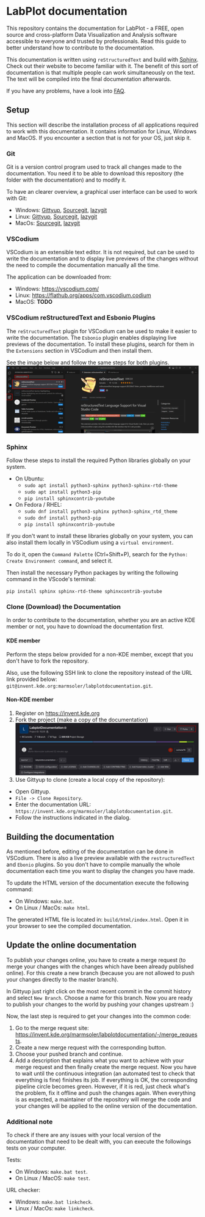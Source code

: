 # LabPlot documentation

This repository contains the documentation for LabPlot - a FREE, open source and cross-platform Data Visualization and Analysis software accessible to everyone and trusted by professionals. Read this guide to better understand how to contribute to the documentation.

This documentation is written using `reStructuredText` and build with [Sphinx](https://www.sphinx-doc.org/en/master/#get-started). Check out their website to become familiar with it. The benefit of this sort of documentation is that multiple people can work simultaneously on the text. The text will be compiled into the final documentation afterwards.

If you have any problems, have a look into [FAQ](FAQ.md).

## Setup
This section will describe the installation process of all applications required to work with this documentation. It contains information for Linux, Windows and MacOS. If you encounter a section that is not for your OS, just skip it.

### Git
Git is a version control program used to track all changes made to the documentation. You need it to be able to download this repository (the folder with the documentation) and to modify it.

To have an clearer overview, a graphical user interface can be used to work with Git:

- Windows: [Gittyup](https://murmele.github.io/Gittyup/), [Sourcegit](https://github.com/sourcegit-scm/sourcegit), [lazygit](https://github.com/jesseduffield/lazygit)
- Linux: [Gittyup](https://flathub.org/apps/com.github.Murmele.Gittyup), [Sourcegit](https://github.com/sourcegit-scm/sourcegit), [lazygit](https://github.com/jesseduffield/lazygit)
- MacOs: [Sourcegit](https://github.com/sourcegit-scm/sourcegit), [lazygit](https://github.com/jesseduffield/lazygit)

### VSCodium
VSCodium is an extensible text editor. It is not required, but can be used to write the documentation and to display live previews of the changes without the need to compile the documentation manually all the time.

The application can be downloaded from:
- Windows: https://vscodium.com/
- Linux: https://flathub.org/apps/com.vscodium.codium
- MacOS: **TODO**

### VSCodium reStructuredText and Esbonio Plugins

The `reStructuredText` plugin for VSCodium can be used to make it easier to write the documentation. The `Esbonio` plugin enables displaying live previews of the documentation. To install these plugins, search for them in the `Extensions` section in VSCodium and then install them.

See the image below and follow the same steps for both plugins.
![VSCodiumreStructuredTextPluginInstallation](resources/VSCodeRestructuredTextPlugin.png)

### Sphinx

Follow these steps to install the required Python libraries globally on your system.

- On Ubuntu:
    - `sudo apt install python3-sphinx python3-sphinx-rtd-theme`
    - `sudo apt install python3-pip`
    - `pip install sphinxcontrib-youtube`
- On Fedora / RHEL: 
    - `sudo dnf install python3-sphinx python3-sphinx_rtd_theme`
    - `sudo dnf install python3-pip`
    - `pip install sphinxcontrib-youtube`

If you don't want to install these libraries globally on your system, you can also install them locally in VSCodium using a `virtual environment`.

To do it, open the `Command Palette` (Ctrl+Shift+P), search for the `Python: Create Environment command`, and select it.

Then install the necessary Python packages by writing the following command in the VScode's terminal:

`pip install sphinx sphinx-rtd-theme sphinxcontrib-youtube`

### Clone (Download) the Documentation

In order to contribute to the documentation, whether you are an active KDE member or not, you have to download the documentation first.

#### KDE member
Perform the steps below provided for a non-KDE member, except that you don't have to fork the repository.

Also, use the following SSH link to clone the repository instead of the URL link provided below:
`git@invent.kde.org:marmsoler/labplotdocumentation.git`.

#### Non-KDE member
1) Register on https://invent.kde.org
2) Fork the project (make a copy of the documentation)
![ForkProject](resources/ForkProject.png)
3) Use Gittyup to clone (create a local copy of the repository):
- Open Gittyup.
- `File -> Clone Repository`.
- Enter the documentation URL: `https://invent.kde.org/marmsoler/labplotdocumentation.git`.
- Follow the instructions indicated in the dialog.

## Building the documentation

As mentioned before, editing of the documentation can be done in VSCodium. There is also a live preview available with the `restructuredText` and `Ebonio` plugins. So you don't have to compile manually the whole documentation each time you want to display the changes you have made.

To update the HTML version of the documentation execute the following command:

- On Windows: `make.bat`.
- On Linux / MacOs: `make html`.

The generated HTML file is located in: `build/html/index.html`. Open it in your browser to see the compiled documentation.

## Update the online documentation

To publish your changes online, you have to create a merge request (to merge your changes with the changes which have been already published online). For this create a new branch (because you are not allowed to push your changes directly to the master branch).

In Gittyup just right click on the most recent commit in the commit history and select `New Branch`. Choose a name for this branch. Now you are ready to publish your changes to the world by pushing your changes upstream :)

Now, the last step is required to get your changes into the common code:
1) Go to the merge request site: https://invent.kde.org/marmsoler/labplotdocumentation/-/merge_requests.
2) Create a new merge request with the corresponding button.
3) Choose your pushed branch and continue.
4) Add a description that explains what you want to achieve with your merge request and then finally create the merge request. Now you have to wait until the continuous integration (an automated test to check that everything is fine) finishes its job. If everything is OK, the corresponding pipeline circle becomes green. However, if it is red, just check what's the problem, fix it offline and push the changes again. When everything is as expected, a maintainer of the repository will merge the code and your changes will be applied to the online version of the documentation.

### Additional note

To check if there are any issues with your local version of the documentation that need to be dealt with, you can execute the followings tests on your computer.

Tests:

- On Windows: `make.bat test`.
- On Linux / MacOS: `make test`.

URL checker:

- Windows: `make.bat linkcheck`.
- Linux / MacOs: `make linkcheck`.
